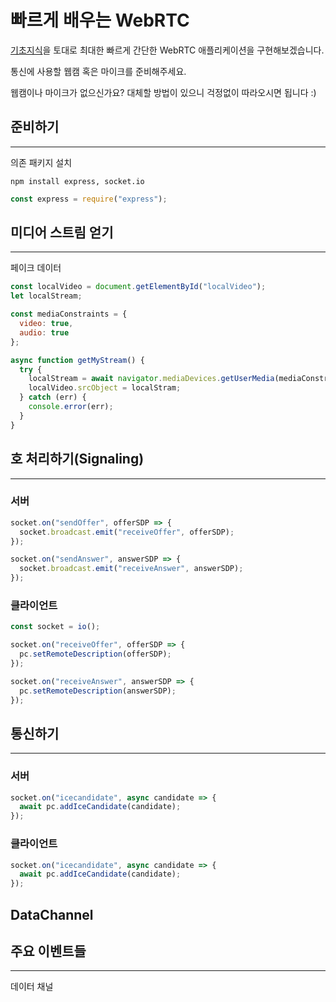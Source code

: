 # 빠르게 배우는 WebRTC

[기초지식](Basic.md)을 토대로 최대한 빠르게 간단한 WebRTC 애플리케이션을 구현해보겠습니다.

통신에 사용할 웹캠 혹은 마이크를 준비해주세요.

웹캠이나 마이크가 없으신가요? 대체할 방법이 있으니 걱정없이 따라오시면 됩니다 :)

## 준비하기

---

의존 패키지 설치

```
npm install express, socket.io
```

```javascript
const express = require("express");
```

## 미디어 스트림 얻기

---

페이크 데이터

```javascript
const localVideo = document.getElementById("localVideo");
let localStream;

const mediaConstraints = {
  video: true,
  audio: true
};

async function getMyStream() {
  try {
    localStream = await navigator.mediaDevices.getUserMedia(mediaConstraints);
    localVideo.srcObject = localStram;
  } catch (err) {
    console.error(err);
  }
}
```

## 호 처리하기(Signaling)

---

### 서버

```javascript
socket.on("sendOffer", offerSDP => {
  socket.broadcast.emit("receiveOffer", offerSDP);
});

socket.on("sendAnswer", answerSDP => {
  socket.broadcast.emit("receiveAnswer", answerSDP);
});
```

### 클라이언트

```javascript
const socket = io();

socket.on("receiveOffer", offerSDP => {
  pc.setRemoteDescription(offerSDP);
});

socket.on("receiveAnswer", answerSDP => {
  pc.setRemoteDescription(answerSDP);
});
```

## 통신하기

---

### 서버

```javascript
socket.on("icecandidate", async candidate => {
  await pc.addIceCandidate(candidate);
});
```

### 클라이언트

```javascript
socket.on("icecandidate", async candidate => {
  await pc.addIceCandidate(candidate);
});
```

## DataChannel

## 주요 이벤트들

---

데이터 채널
